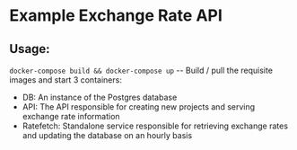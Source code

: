 # Example Exchange Rate API

## Usage:
`docker-compose build && docker-compose up` -- Build / pull the requisite images and start 3 containers:
* DB: An instance of the Postgres database
* API: The API responsible for creating new projects and serving exchange rate information
* Ratefetch: Standalone service responsible for retrieving exchange rates and updating the database on an hourly basis
